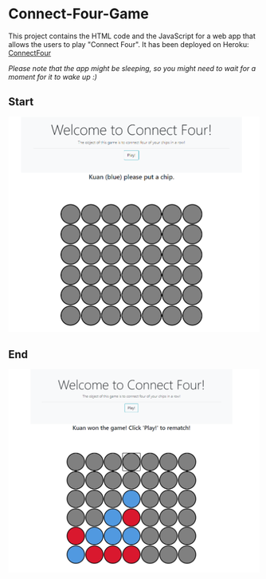 # Connect-Four-Game
This project contains the HTML code and the JavaScript for a web app that allows the users to play "Connect Four". It has been deployed on Heroku: [ConnectFour](https://kw-connect-four.herokuapp.com/)

*Please note that the app might be sleeping, so you might need to wait for a moment for it to wake up :)*

## Start
![image](Pic1.PNG)


## End
![image](Pic2.PNG)

